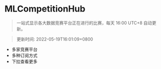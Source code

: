 # MLCompetitionHub

> 一站式显示各大数据竞赛平台正在进行的比赛，每天 16:00 UTC+8 自动更新。
  
> 更新时间: 2022-05-19T16:01:09+0800 

* 多家竞赛平台
* 多种订阅方式
* 下拉查看更多